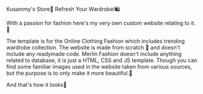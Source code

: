 Kusammy's Store🛒
Refresh Your Wardrobe!🛍️

With a passion for fashion here's my very own custom website relating to it.💃

The template is for the Online Clothing Fashion which includes trending wardrobe collection. The website is made from scratch 🥳 and doesn't include any readymade code. Merlin Fashion doesn't include anything related to database, it is just a HTML, CSS and JS template. Though you can find some familiar images used in the website taken from various sources, but the purpose is to only make it more beautiful.🖤

And that's how it looks🤩
